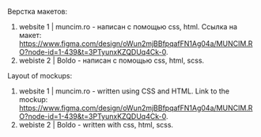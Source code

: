 Верстка макетов:
1. website 1 | muncim.ro - написан с помощью css, html. Ссылка на макет: https://www.figma.com/design/oWun2mjBBfpqafFN1Ag04a/MUNCIM.RO?node-id=1-439&t=3PTyunxKZQDUq4Ck-0. 
2. webiste 2 | Boldo - написан с помощью css, html, scss.

Layout of mockups:
1. website 1 | muncim.ro - written using CSS and HTML. Link to the mockup: https://www.figma.com/design/oWun2mjBBfpqafFN1Ag04a/MUNCIM.RO?node-id=1-439&t=3PTyunxKZQDUq4Ck-0.
2. webiste 2 | Boldo - written with css, html, scss.